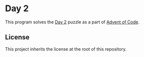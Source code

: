 # Day 2

This program solves the [Day 2](https://adventofcode.com/2023/day/2) puzzle as a
part of [Advent of Code](https://adventofcode.com/).

## License

This project inherits the license at the root of this repository.
